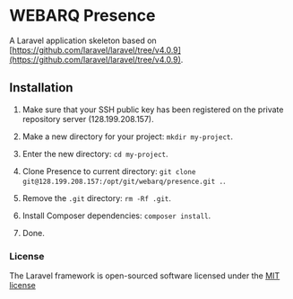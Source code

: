 # WEBARQ Presence

A Laravel application skeleton based on [https://github.com/laravel/laravel/tree/v4.0.9](https://github.com/laravel/laravel/tree/v4.0.9).

## Installation

1. Make sure that your SSH public key has been registered on the private repository server (128.199.208.157).

2. Make a new directory for your project: `mkdir my-project`.

3. Enter the new directory: `cd my-project`.

4. Clone Presence to current directory: `git clone git@128.199.208.157:/opt/git/webarq/presence.git .`.

5. Remove the `.git` directory: `rm -Rf .git`.

6. Install Composer dependencies: `composer install`.

7. Done.

### License

The Laravel framework is open-sourced software licensed under the [MIT license](http://opensource.org/licenses/MIT)